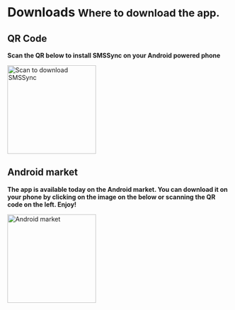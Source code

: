 <div class="page-header">
<h1>Downloads <small>Where to download the app.</small></h1>
</div>
<div class="row-fluid">
<div class="span6">
<h2>QR Code</h2>
<p><strong>Scan the QR below to install SMSSync on your Android powered phone</strong></p>
<div class="thumbnails">
 <img class="thumbnail" width="200" src="http://qr.kaywa.com/?s=8&d=https%3A%2F%2Fplay.google.com%2Fstore%2Fapps%2Fdetails%3Fid%3Dorg.addhen.smssync" alt="Scan to download SMSSync" title="Scan to download SMSSync"/>
</div>
</div>
<div class="span6">
<h2>Android market</h2>
<p><strong>The app is available today on the Android market. You can download it on your phone by clicking on the image on the below or scanning the QR code on the left. Enjoy!</strong></p>
<div class="thumbnails">
<a href="https://play.google.com/store/apps/details?id=org.addhen.smssync"><img class="thumbnail" title="ushahidi_android_on_the_market" src="http://blog.ushahidi.com/wp-content/uploads/2011/07/ushahidi_android_on_the_market-150x150.png" alt="Android market" width="200" height="200" /></a>
</div>
</div>
</div>
